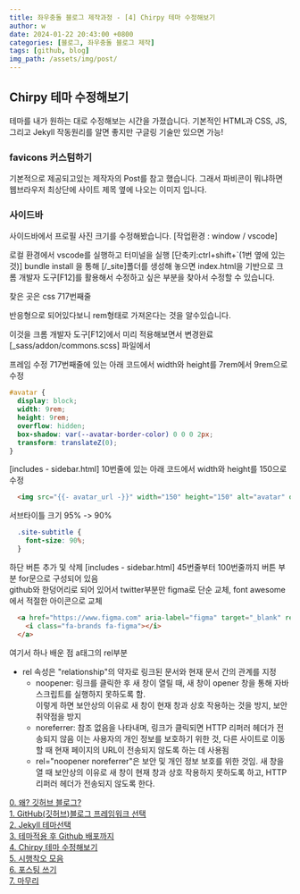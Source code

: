 ```yaml
---
title: 좌우충돌 블로그 제작과정 - [4] Chirpy 테마 수정해보기
author: w
date: 2024-01-22 20:43:00 +0800
categories: [블로그, 좌우충돌 블로그 제작]
tags: [github, blog]
img_path: /assets/img/post/
---
```


## Chirpy 테마 수정해보기

테마를 내가 원하는 대로 수정해보는 시간을 가졌습니다.
기본적인 HTML과 CSS, JS, 그리고 Jekyll 작동원리를 알면 좋지만
구글링 기술만 있으면 가능!

### favicons 커스텀하기

기본적으로 제공되고있는 제작자의 Post를 참고 했습니다.
그래서 파비콘이 뭐냐하면 웹브라우저 최상단에 사이트 제목 옆에 나오는 이미지 입니다.

### 사이드바

사이드바에서 프로필 사진 크기를 수정해봤습니다.
[작업환경 : window / vscode]

로컬 환경에서 vscode를 실행하고 터미널을 실행 [단축키:ctrl+shift+`(1번 옆에 있는 것)]
bundle install
을 통해 [/_site]폴더를 생성해 놓으면 index.html을 기반으로 크롬 개발자 도구[F12]를 활용해서
수정하고 싶은 부분을 찾아서 수정할 수 있습니다.

찾은 곳은 css 717번째줄

반응형으로 되어있다보니 rem형태로 가져온다는 것을 알수있습니다.

이것을 크롬 개발자 도구[F12]에서 미리 적용해보면서 변경완료
[_sass/addon/commons.scss] 파일에서

프레임 수정
717번째줄에 있는 아래 코드에서 width와 height를 7rem에서 9rem으로 수정

```css
#avatar {
  display: block;
  width: 9rem;
  height: 9rem;
  overflow: hidden;
  box-shadow: var(--avatar-border-color) 0 0 0 2px;
  transform: translateZ(0); 
}
```

[includes - sidebar.html] 10번줄에 있는 아래 코드에서 width와 height를 150으로 수정

```html
  <img src="{{- avatar_url -}}" width="150" height="150" alt="avatar" onerror="this.style.display='none'">
```
서브타이틀 크기 95% -> 90%
```css
  .site-subtitle {
    font-size: 90%;
  } 
```

하단 버튼 추가 및 삭제
[includes - sidebar.html] 45번줄부터 100번줄까지 버튼 부분 for문으로 구성되어 있음  
github와 한덩어리로 되어 있어서 twitter부분만 figma로 단순 교체, font awesome에서 적절한 아이콘으로 교체

```html
  <a href="https://www.figma.com" aria-label="figma" target="_blank" rel="noopener noreferrer">
    <i class="fa-brands fa-figma"></i>
  </a>
```

여기서 하나 배운 점 a태그의 rel부분
- rel 속성은 "relationship"의 약자로 링크된 문서와 현재 문서 간의 관계를 지정
  - noopener: 링크를 클릭한 후 새 창이 열릴 때, 새 창이 opener 창을 통해 자바스크립트를 실행하지 못하도록 함.  
  이렇게 하면 보안상의 이유로 새 창이 현재 창과 상호 작용하는 것을 방지, 보안 취약점을 방지
  - noreferrer: 참조 없음을 나타내며, 링크가 클릭되면 HTTP 리퍼러 헤더가 전송되지 않음
  이는 사용자의 개인 정보를 보호하기 위한 것, 다른 사이트로 이동할 때 현재 페이지의 URL이 전송되지 않도록 하는 데 사용됨
  - rel="noopener noreferrer"은 보안 및 개인 정보 보호를 위한 것임. 새 창을 열 때 보안상의 이유로 새 창이 현재 창과 상호 작용하지 못하도록 하고, HTTP 리퍼러 헤더가 전송되지 않도록 한다.



  

[0. 왜? 깃허브 블로그?](/posts/좌우충돌-블로그-제작과정_0/)  
[1. GitHub(깃허브)블로그 프레임워크 선택](/posts/좌우충돌-블로그-제작과정_1/)  
[2. Jekyll 테마선택](/posts/좌우충돌-블로그-제작과정_2/)  
[3. 테마적용 후 Github 배포까지](/posts/좌우충돌-블로그-제작과정_3/)  
[4. Chirpy 테마 수정해보기](/posts/좌우충돌-블로그-제작과정_4/)  
[5. 시행착오 모음](/posts/좌우충돌-블로그-제작과정_5/)  
[6. 포스팅 쓰기](/posts/좌우충돌-블로그-제작과정_6/)  
[7. 마무리](/posts/좌우충돌-블로그-제작과정_7/)